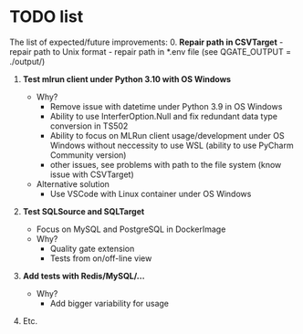 # TODO list

The list of expected/future improvements:
 0. **Repair path in CSVTarget**
    - repair path to Unix format
    - repair path in *.env file (see QGATE_OUTPUT = ./output/)
 1. **Test mlrun client under Python 3.10 with OS Windows**
    - Why?
      - Remove issue with datetime under Python 3.9 in OS Windows
      - Ability to use InterferOption.Null and fix redundant data type conversion in TS502
      - Ability to focus on MLRun client usage/development under OS Windows without
      neccessity to use WSL (ability to use PyCharm Community version)
      - other issues, see problems with path to the file system (know issue with CSVTarget)
    - Alternative solution
      - Use VSCode with Linux container under OS Windows
      
 2. **Test SQLSource and SQLTarget**
    - Focus on MySQL and PostgreSQL in DockerImage
    - Why?
      - Quality gate extension
      - Tests from on/off-line view

 3. **Add tests with Redis/MySQL/...**
    - Why?
      - Add bigger variability for usage

 4. Etc.